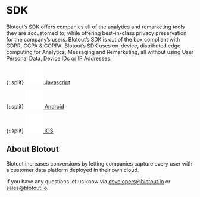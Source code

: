 # SDK

Blotout’s SDK offers companies all of the analytics and remarketing tools they are accustomed to,
while offering best-in-class privacy preservation for the company’s users. Blotout’s SDK is out of the
box compliant with GDPR, CCPA & COPPA. Blotout’s SDK uses on-device, distributed edge
computing for Analytics, Messaging and Remarketing, all without using User Personal Data, Device
IDs or IP Addresses.


{:.split}
[![image](/assets/images/web.svg)
Javascript](https://docs-js.blotout.io)

{:.split}
[![image](/assets/images/android.svg)
Android](https://docs-android.blotout.io)

{:.split}
[![image](/assets/images/ios.svg)
iOS](https://docs-ios.blotout.io)

## About Blotout
Blotout increases conversions by letting companies capture every user with a customer data platform deployed in their own cloud.

If you have any questions let us know via [developers@blotout.io](mailto:developers@blotout.io) or [sales@blotout.io](mailto:sales@blotout.io). 
